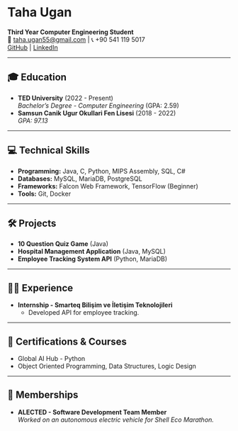 # Taha Ugan

**Third Year Computer Engineering Student**  
📧 taha.ugan55@gmail.com | 📞 +90 541 119 5017  
[GitHub](https://github.com/TahaUgan) | [LinkedIn](https://www.linkedin.com/in/taha-ugan-5b01a0246)

---

## 🎓 Education
- **TED University** (2022 - Present)  
  *Bachelor’s Degree - Computer Engineering* (GPA: 2.59)
- **Samsun Canik Ugur Okullari Fen Lisesi** (2018 - 2022)  
  *GPA: 97.13*

---

## 💻 Technical Skills
- **Programming:** Java, C, Python, MIPS Assembly, SQL, C#
- **Databases:** MySQL, MariaDB, PostgreSQL
- **Frameworks:** Falcon Web Framework, TensorFlow (Beginner)
- **Tools:** Git, Docker

---

## 🛠 Projects
- **10 Question Quiz Game** (Java)
- **Hospital Management Application** (Java, MySQL)
- **Employee Tracking System API** (Python, MariaDB)

---

## 👨‍💻 Experience
- **Internship - Smarteq Bilişim ve İletişim Teknolojileri**
  - Developed API for employee tracking.

---

## 📜 Certifications & Courses
- Global AI Hub - Python
- Object Oriented Programming, Data Structures, Logic Design

---

## 🎯 Memberships
- **ALECTED - Software Development Team Member**  
  *Worked on an autonomous electric vehicle for Shell Eco Marathon.*
